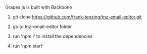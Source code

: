 Grapes.js is built with Backbone

1. git clone https://github.com/frank-tenzing/tnz-email-editor.git

2. go to tnz-email-editor folder

3. run 'npm i' to install the dependencies

4. run 'npm start' 
